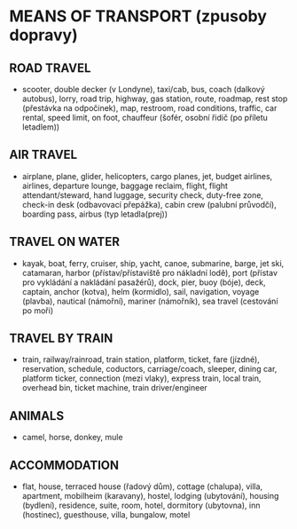 # MEANS OF TRANSPORT (zpusoby dopravy)
## ROAD TRAVEL
- scooter, double decker (v Londyne), taxi/cab, bus, coach (dalkový autobus), lorry, road trip, highway, gas station, route, roadmap, rest stop (přestávka na odpočinek), map, restroom, road conditions, traffic, car rental, speed limit, on foot, chauffeur (šofér, osobní řidič (po příletu letadlem))
## AIR TRAVEL
- airplane, plane, glider, helicopters, cargo planes, jet, budget airlines, airlines, departure lounge, baggage reclaim, flight, flight attendant/steward, hand luggage, security check, duty-free zone, check-in desk (odbavovací přepážka), cabin crew (palubní průvodčí), boarding pass, airbus (typ letadla(prej))
## TRAVEL ON WATER
- kayak, boat, ferry, cruiser, ship, yacht, canoe, submarine, barge, jet ski, catamaran, harbor (přístav/přístaviště pro nákladní lodě), port (přístav pro vykládání a nakládání pasažérů), dock, pier, buoy (bóje), deck, captain, anchor (kotva), helm (kormidlo), sail, navigation, voyage (plavba), nautical (námořní), mariner (námořník), sea travel (cestování po moři)
## TRAVEL BY TRAIN
- train, railway/rainroad, train station, platform, ticket, fare (jízdné), reservation, schedule, coductors, carriage/coach, sleeper, dining car, platform ticker, connection (mezi vlaky), express train, local train, overhead bin, ticket machine, train driver/engineer
## ANIMALS
- camel, horse, donkey, mule
## ACCOMMODATION
- flat, house, terraced house (řadový dům), cottage (chalupa), villa, apartment, mobilheim (karavany), hostel, lodging (ubytování), housing (bydlení), residence, suite, room, hotel, dormitory (ubytovna), inn (hostinec), guesthouse, villa, bungalow, motel